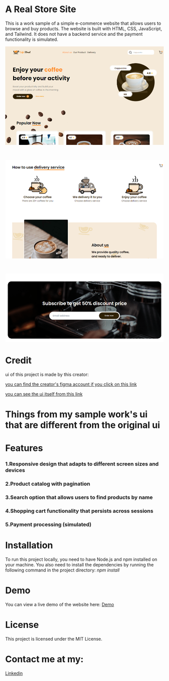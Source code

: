 # A Real Store Site

This is a work sample of a simple e-commerce website that allows users to browse and buy products. The website is built with HTML, CSS, JavaScript, and Tailwind. It does not have a backend service and the payment functionality is simulated.

![App Screenshot](https://raw.githubusercontent.com/Dreamer474747/Dreamer474747.github.io/main/a-real-store-site/header.PNG)

<br/>

![App Screenshot](https://raw.githubusercontent.com/Dreamer474747/Dreamer474747.github.io/main/a-real-store-site/main.PNG)

<br/>

![App Screenshot](https://raw.githubusercontent.com/Dreamer474747/Dreamer474747.github.io/main/a-real-store-site/footer.PNG)

# Credit

ui of this project is made by this creator:

[you can find the creator's figma account if you click on this link](https://www.figma.com/@rauliqbal)

[you can see the ui itself from this link](https://www.figma.com/file/NAnJcD6qQWkmfk4VXCvqCD/Cafe-Street---E-Commerce-Landing-Page-(Community)?type=design&node-id=0-1&mode=design&t=n2SxUoSpOZJuWDzv-0)

# Things from my sample work's ui that are different from the original ui



# Features

### 1.Responsive design that adapts to different screen sizes and devices

### 2.Product catalog with pagination

### 3.Search option that allows users to find products by name

### 4.Shopping cart functionality that persists across sessions

### 5.Payment processing (simulated)

# Installation

To run this project locally, you need to have Node.js and npm installed on your machine. You also need to install the dependencies by running the following command in the project directory:
*npm install*

# Demo
You can view a live demo of the website here: [Demo](https://dreamer474747.github.io/a-real-store-site/public/)

# License
This project is licensed under the MIT License.

# Contact me at my: 

[Linkedin](https://linkedin.com/in/mobin-taataghi)


